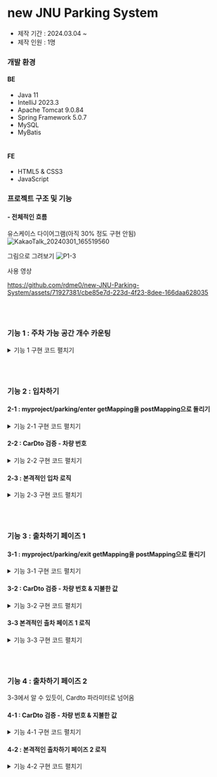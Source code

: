 # new JNU Parking System
- 제작 기간 : 2024.03.04 ~ <br>
- 제작 인원 : 1명

### 개발 환경

#### BE
- Java 11
- IntelliJ 2023.3
- Apache Tomcat 9.0.84
- Spring Framework 5.0.7
- MySQL
- MyBatis<br><br>

#### FE
- HTML5 & CSS3
- JavaScript

### 프로젝트 구조 및 기능
  #### - 전체적인 흐름

유스케이스 다이어그램(아직 30% 정도 구현 안됨)
![KakaoTalk_20240301_165519560](https://github.com/rdme0/new-JNU-Parking-System/assets/71927381/1abc965e-2566-4d0a-864c-a9a4db8804e7)

그림으로 그려보기
![P1-3](https://github.com/rdme0/new-JNU-Parking-System/assets/71927381/ba21285e-9c3a-4064-9b5c-1d5c81f522b2)

사용 영상

https://github.com/rdme0/new-JNU-Parking-System/assets/71927381/cbe85e7d-223d-4f23-8dee-166daa628035


<br><br>      

### 기능 1 : 주차 가능 공간 개수 카운팅

<details>
  <summary> 기능 1 구현 코드 펼치기 </summary>
  
 - ##### Controller
   ```java
       @RequestMapping("/")
    public String index( Model m) throws Exception {
        try {
            m.addAttribute("count", parkingService.availableParkingSpaces());
            return "index";
        } catch (Exception e){
            e.printStackTrace();
            return "index";
        }
    }
   ```
   서비스로부터 주차 가능 공간 개수를 리턴받아 모델에 넣고 메인화면에 쓰일 index.jsp 를 반환
 - ##### Service
   ```java
   private final int MAX = 5; //주차장 최대 자리 수

   ... //생략
   
    @Override
    public int countParking() throws Exception {
        return parkingCarDao.count();
    }
   

   @Transactional
    public int availableParkingSpaces() throws Exception {
        return getMax() - countParking();
    }
   ```
  ParkingCarDao로 부터 현재 주차중인 공간을 반환받고, 이를 이용해 남은 자리를 연산하여 컨트롤러에 반환
   
 - ##### Repository
   ##### ParkingCarDao
   ```java
   @Override
    public int count() throws Exception { //카운트
        return session.selectOne(namespace+"count");
    }

   ```
   ##### MyBatis Mapping
   ```xml
   <!-- realtime parking table-->
    <select id="count" resultType="int">
        SELECT count(*) FROM parking
    </select>
   ```
   Parking 테이블에서 현재 주차중인 공간을 반환한 것을 그대로 반환
</details>

<br><br>      

### 기능 2 : 입차하기

  #### 2-1 : myproject/parking/enter getMapping을 postMapping으로 돌리기

<details>


<summary>기능 2-1 구현 코드 펼치기</summary>

  
  ```java
@GetMapping("/enter")
    public String enter_car() {
        return "enter";
    }

@PostMapping("/enter")
    public String enter_car(@Valid Car car, BindingResult result, Model m, RedirectAttributes redirectAttributes) {

...//생략


```

  URI를 myproject/parking/enter으로 입력받았을 때 enter.jsp를 돌려줘서 Post 방식으로 요청 받게 끔 함


</details>

  #### 2-2 : CarDto 검증 - 차량 번호

<details>


  
<summary>기능 2-2 구현 코드 펼치기</summary>


- #### Controller
``` java
// Car 객체를 검증한 결과 에러가 있으면, 리다이렉트
        if (result.hasErrors()) {
            redirectAttributes.addFlashAttribute("message", "입차를 실패하였습니다. 올바른 번호를 입력해주세요.");
            System.out.println("입차 검증 실패");
            return "redirect:/parking/enter";
        }
```
  
  
  - #### CarValidator 일부
  ```java
public static boolean carNumCheck(String carNumber){
        Pattern pattern1 = Pattern.compile("^\\d{2}[가-힣]\\d{4}$");
        Matcher matcher1 = pattern1.matcher(carNumber);

        Pattern pattern2 = Pattern.compile("^\\d{3}[가-힣]\\d{4}$");
        Matcher matcher2 = pattern2.matcher(carNumber);

        return (matcher1.find() && carNumber.length() == 7) || (matcher2.find() && carNumber.length() == 8);
    }
```


이후 PostMapping으로 Car 객체를 입력 받을 때 정규식을 이용하여 car.carNumber의 유효성 검사를 수행하고<br> 잘못된 값으로 판명났을 때 알림창과 함께 리다이렉트

</details>


#### 2-3 : 본격적인 입차 로직


<details>


<summary>기능 2-3 구현 코드 펼치기</summary>

- #### Controller

``` java
// ...
 try {
            int retService = parkingService.enterCar(car);
            m.addAttribute("count", parkingService.availableParkingSpaces());

            if(retService == -1){
                m.addAttribute("message", "주차장이 꽉 찼습니다.");
                return "index";
            }

        } catch (Exception e) {

            e.printStackTrace();

            if (e instanceof DuplicateKeyException) {
                redirectAttributes.addFlashAttribute("message", "이미 입차한 차량입니다.");
                return "redirect:/parking/enter";
            }

            m.addAttribute("message", "확인되지 않은 에러입니다. 관리자에게 연락주시기 바랍니다.");
            return "index";

        }

        m.addAttribute("message", "입차가 완료 되었습니다.");
        return "index";
    }
```
parkingService의 enterCar 메서드를 사용하는데, 반환 값을 보고 주차장이 꽉 찼는지 판단하고, <br>
catch문에서는 이미 주차한 차량을 또 주차할 경우인 예외를 예상하고 있고 이럴 경우 리다이렉트

- #### Service

```java
    @Override
    @Transactional
    public int enterCar(Car car) throws Exception {
        if (parkingCarDao.count() >= MAX) //주차공간 꽉찰 때 -1를 반환
            return -1;

        document_RegularTicket(car); //정기 주차권 여부를 판별해서 car 객체에 기록

        Date date = new Date();
        car.setEnterDate(date);

        parkingCarDao.enter(car);
        parkingHistoryDao.enter(car);

        return 1;
    }
```


  document_RegularTicket 메서드는 ParkingRegularTicketDao을 사용하여 해당 차량이 정기 주차권을 가지고 있는지 여부를 판단하여 car Dto에 기록함 <br>
  이후 입차 시각을 car Dto에 기록하고 car Dto를 ParkingCarDao와 parkingHistoryDao에 전달함

  - #### Repository

##### ParkingRegularTicketDao.haveRegularTicket
```java
    @Override
    public boolean haveRegularTicket(String car_num) throws Exception { //정기주차권 있는지 여부
        return session.selectOne(namespace + "haveTicket", car_num);
    }

```

##### MyBatis Mapping
``` xml
<select id="haveTicket" parameterType="String" resultType="boolean">
    SELECT EXISTS (
    SELECT 1 FROM regular_parking_ticket WHERE carNumber = #{carNumber}
    )
    </select>
```
regular_parking_ticket 테이블에서 특정 차 번호가 있는지 여부를 반환한 것을 그대로 반환


##### parkingCarDao.enter
```java
  @Override
    public int enter(Car car) throws Exception { //입차
        return session.insert(namespace+"enter", car);
    }
```

```xml
<insert id="enter" parameterType="Car">
        INSERT INTO parking
            (carNumber, enterDate, haveRegularParkingTicket)
        VALUES
            (#{carNumber}, #{enterDate, jdbcType=TIMESTAMP}, #{haveRegularParkingTicket, jdbcType=BOOLEAN})
    </insert>

```

##### ParkingHistoryDao.enter
```java
    @Override
    public int enter(Car car) throws Exception { //입차
        return session.insert(namespace+"enterHis", car);
    }
```

```xml
<insert id="enterHis" parameterType="Car">
        INSERT INTO parking_history
            (carNumber, enterDate, haveRegularParkingTicket)
        VALUES
            (#{carNumber}, #{enterDate, jdbcType=TIMESTAMP}, #{haveRegularParkingTicket, jdbcType=BOOLEAN})
    </insert>
```
parking과 parking_history 테이블에 차량 번호, 입차 일시, 정기 주차권 여부를 기록

</details>
   

<br><br>      
### 기능 3 : 출차하기 페이즈 1

#### 3-1 : myproject/parking/exit getMapping을 postMapping으로 돌리기

<details>


<summary>기능 3-1 구현 코드 펼치기</summary>

```java
@GetMapping("/exit")
    public String exit_car() {
        return "exit";
    }


    @PostMapping("/exit")
    public String exitCarPhase1(@Valid Car car, BindingResult result, Model m, RedirectAttributes redirectAttributes) {
```
2-1과 동일한 로직


</details>

#### 3-2 : CarDto 검증 - 차량 번호 & 지불한 값

<details>


<summary>기능 3-2 구현 코드 펼치기</summary>


##### Controller
```java
 @PostMapping("/exit")
    public String exitCarPhase1(@Valid Car car, BindingResult result, Model m, RedirectAttributes redirectAttributes) {

        // Car 객체를 검증한 결과 에러가 있으면, 리다이렉트
        if (result.hasErrors()) {
            redirectAttributes.addFlashAttribute("message", "출차를 실패하였습니다. 올바른 번호를 입력해주세요.");
            System.out.println("출차 검증 실패");
            return "redirect:/parking/exit";
        }
```


##### CarValidator
2-2와 같은 차량 번호 검증 메서드를 사용하고, 지불한 돈이 올바른 0이상 정수인지 검증함


</details>


#### 3-3 본격적인 출차 페이즈 1 로직

<details>


<summary>기능 3-3 구현 코드 펼치기</summary>


 ##### Controller
 ``` java
 @PostMapping("/exit")
    public String exitCarPhase1(@Valid Car car, BindingResult result, Model m, RedirectAttributes redirectAttributes) {

        //...생략

        try {
            long parkingFee = parkingService.exitCarPhase1(car);

            System.out.println(parkingFee);
            System.out.println("carasdf=" + car);

            if (parkingFee == -1) {
                redirectAttributes.addFlashAttribute("message", car.getCarNumber() + "은(는) 입차했던 차가 아닙니다.");
                return "redirect:/parking/exit";
            }

            m.addAttribute(car);

        } catch (Exception e) {
            e.printStackTrace();
            return "exitCarError";
        }


        return "exitPay";

    }
```
parkingService로부터 주차요금을 반환 받되, -1을 받았을 경우 입차했던 차가 아니라는 알림과 함께 리다이렉트<br>
-1이 아닐 경우 모델에 car객체를 담고 exitPay.jsp를 반환

##### exitPay.jsp view
```jsp
<div class="container">
<form:form action="/myproject/parking/exit2" method="post" modelAttribute="car">
    <div class="title">주차비 ${car.fee}원 입니다</div>
    <input class="input-field" type="text" id="paidFee" name="paidFee" placeholder="0이상 정수로 기입하시오" oninput="checkInt()">
    <div id="message"></div>
    <button type="submit" id="submitButton" disabled>지불하기</button>
    <input type="hidden" id="carNumber" name="carNumber" value="${car.carNumber}">
    <input type="hidden" id="fee" name="fee" value="${car.fee}">
    <input type="hidden" id="enterDate" name="enterDate" value="${car.enterDate.getTime()}">
    <input type="hidden" id="haveRegularParkingTicket" name="haveRegularParkingTicket" value="${car.haveRegularParkingTicket}">
```
정산 요금을 출력하고 car객체를 다시 post 방식으로 출차 페이즈 2에 요청


##### Serivce
```java
@Override
    @Transactional
    public long exitCarPhase1(Car car) throws Exception {

        if (!enteredBefore(car.getCarNumber())) //입차하지 않았을때 -1 반환
            return -1;

        Car car2 = parkingCarDao.select(car.getCarNumber());
        Date date = new Date();

        long beforeTime = car2.getEnterDate().getTime();
        long afterTime = date.getTime();

        long diff = (afterTime - beforeTime) / 1000; //입차 출차 초단위 차이 계산

        long parkingFee = calculateParkingFee(diff); //주차 요금

        car.setFee(parkingFee); //주차요금 기록
        car.setEnterDate(car2.getEnterDate());
        car.setHaveRegularParkingTicket(car2.getHaveRegularParkingTicket());


        return parkingFee;
    }
```
enteredBefore 메서드는 2-3의 document_RegularTicket 메서드랑 같은 로직을 사용<br>
car2 인스턴스를 생성하여 parkingCarDao에서 온 car 타입 반환값을 참조<br>
이후 주차요금을 계산하여 car에 입차시각, 출차시각, 주차요금을 기록
<br>정기주차권 여부에 따라 요금 산정방식을 다르게 하는 기능은 추후 구현 예정

##### Repository
- ##### ParkingCarDao

```java
@Override
    public Car select(String carNumber) throws Exception { //선택
        return session.selectOne(namespace + "select", carNumber);
    }
```

carNumber를 키 값으로 하는 데이터를 반환한 값을 그대로 반환

</details>

<br><br>      

### 기능 4 : 출차하기 페이즈 2



3-3에서 알 수 있듯이, Cardto 파라미터로 넘어옴
  #### 4-1 : CarDto 검증 - 차량 번호 & 지불한 값

<details>


<summary>기능 4-1 구현 코드 펼치기</summary>
  
##### Controller
```java
 @PostMapping("/exit")
    public String exitCarPhase1(@Valid Car car, BindingResult result, Model m, RedirectAttributes redirectAttributes) {

        // Car 객체를 검증한 결과 에러가 있으면, 리다이렉트
        if (result.hasErrors()) {
            redirectAttributes.addFlashAttribute("message", "출차를 실패하였습니다. 올바른 번호를 입력해주세요.");
            System.out.println("출차 검증 실패");
            return "redirect:/parking/exit";
        }
```

##### CarValidator
```java
Car car = (Car) target;

        // 차량 번호 유효성 검사
        String carNumber = car.getCarNumber();
        ValidationUtils.rejectIfEmptyOrWhitespace(errors, "carNumber", "required");
        if (!carNumCheck(carNumber))
            errors.rejectValue("carNumber", "invalid_car_number");

        // 지불한 돈 유효성 검사
        Long paidFee = car.getPaidFee();
        if (paidFee != null && paidFee < 0)
            errors.rejectValue("paidFee", "invalid_paid_fee");
    }
//생략
...
```
2-2와 같은 차량 번호 검증 메서드를 사용하고, 지불한 돈이 올바른 0이상 정수인지 검증함

</details>

#### 4-2 : 본격적인 출차하기 페이즈 2 로직

<details>


<summary>기능 4-2 구현 코드 펼치기</summary>

##### Controller
```java
 try {
            System.out.println("car = " + car);
            if (!parkingService.exitCarPhase2(car)) {
                //잔액 부족
                redirectAttributes.addFlashAttribute("message", "잔액이 부족합니다. 다시 시도해주세요.");
                System.out.println("잔액부족");
                return "redirect:/parking/exit";
            }
            m.addAttribute("count", parkingService.availableParkingSpaces());
        } catch (Exception e) {

            e.printStackTrace();
            return "exitCarError";

        }
        System.out.println("car=" + car);
        m.addAttribute("message", "출차가 완료 되었습니다. 거스름돈 : " + car.getChangeFee() + "원");
        return "index";

    }

```
parkingService를 이용하여 반환한 값이 false일때 잔액부족으로 리다이렉트<br>
true일때는 출차가 완료되었다는 알림창과 함께 index.jsp인 메인으로 반환

##### Service
```java
    @Override
    public boolean exitCarPhase2(Car car) throws Exception {

        if (car.getPaidFee() - car.getFee() < 0) //돈이 부족할때 -1 반환
            return false;

        else {
            Date date = new Date();
            car.setExitDate(date); //출차한 시각 기록
            car.setChangeFee(car.getPaidFee() - car.getFee()); //거스름돈 기록
        }

        //car를 db에 기록
        parkingCarDao.exit(car.getCarNumber());
        parkingHistoryDao.exitVer2(car);

        return true;
    }
```
carDto에 출차한 시간을 기록하고 parkingCarDao에는 carNumber를, parkingHistoryDao에는 carDto를 전달

##### Repository
- ##### parkingCarDao
```java
@Override
    public int exit(String carNumber) throws Exception { //출차
        return session.delete(namespace+"exit", carNumber);
    }
```

- ##### MyBatis Mapping
```xml
<delete id="exit" parameterType="String">
        DELETE FROM parking WHERE carNumber = #{carNumber}
</delete>

```
parking 테이블에서 carNumber를 key로 하는 데이터를 삭제 함


- ##### parkingHistoryDao
```java
@Override
    public int exitVer2(Car car) throws Exception { //출차 버전 2
        return session.update(namespace+"exitHis2", car);
    } 
```

- ##### MyBatis Mapping
```xml
<update id="exitHis2" parameterType="Car">
        UPDATE parking_history
        SET exitDate = #{exitDate, jdbcType=TIMESTAMP}, fee = #{fee}, paidFee = #{paidFee}, changeFee = #{changeFee}
        WHERE carNumber = #{carNumber}
    </update>
```
반면에 parking_history 테이블에서는 carDto로 업데이트 함

</details>






 

